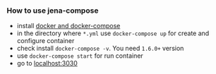 ### How to use jena-compose

- install [docker and docker-compose ](https://docs.docker.com/compose/install/)
- in the directory where ```*.yml``` use ```docker-compose up``` for create and configure container
- check install ```docker-compose -v```. You need ```1.6.0+``` version
- use ```docker-compose start``` for run container
- go to [localhost:3030](http://localhost:3030/)